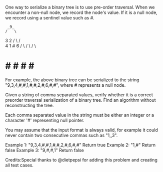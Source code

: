 One way to serialize a binary tree is to use pre-order traversal. When we encounter a non-null node, we record the node's value. If it is a null node, we record using a sentinel value such as #.


     _9_
    /   \
   3     2
  / \   / \
 4   1  #  6
/ \ / \   / \
# # # #   # #


For example, the above binary tree can be serialized to the string "9,3,4,#,#,1,#,#,2,#,6,#,#", where # represents a null node.


Given a string of comma separated values, verify whether it is a correct preorder traversal serialization of a binary tree. Find an algorithm without reconstructing the tree.

Each comma separated value in the string must be either an integer or a character '#' representing null pointer.

You may assume that the input format is always valid, for example it could never contain two consecutive commas such as "1,,3".

Example 1:
"9,3,4,#,#,1,#,#,2,#,6,#,#"
Return true
Example 2:
"1,#"
Return false
Example 3:
"9,#,#,1"
Return false

Credits:Special thanks to @dietpepsi for adding this problem and creating all test cases.